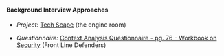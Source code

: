 
#### Background Interview Approaches

  * *Project:* [Tech Scape](https://www.theengineroom.org/projects/techscape/) (the engine room)

  * *Questionnaire:* [Context Analysis Questionnaire - pg. 76 - Workbook on Security](http://frontlinedefenders.org/files/workbook_eng.pdf) (Front Line Defenders)
